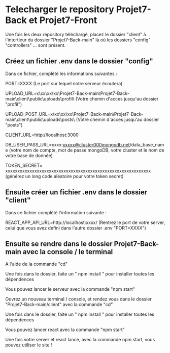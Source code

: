 # Telecharger le repository Projet7-Back et Projet7-Front

Une fois les deux repository téléchargé, placez le dossier "client" à l'intertieur du dossier "Projet7-Back-main" là où les dossiers "config" "controllers" ... sont présent.

## Créez un fichier .env dans le dossier "config"

Dans ce fichier, complété les informations suivantes :

PORT=XXXX (Le port sur lequel notre serveur écoutera)

UPLOAD_URL=x\\xx\\xx\\xx\\Projet7-Back-main\\Projet7-Back-main\\client\\public\\uploads\\profil\\ (Votre chemin d'acces jusqu'au dossier "profil")

UPLOAD_POST_URL=x\\xx\\xx\\xx\\Projet7-Back-main\\Projet7-Back-main\\client\\public\\uploads\\posts\\ (Votre chemin d'acces jusqu'au dossier "posts")

CLIENT_URL=http://localhost:3000

DB_USER_PASS_URL=xxxx:xxxxx@cluster000mongodb.net/data_base_name (votre nom de compte, mot de passe mongoDB, votre cluster et le nom de votre base de donnée)

TOKEN_SECRET= xxxxxxxxxxxxxxxxxxxxxxxxxxxxxxxxxxxxxxxxxxxxxxxxxxxxxxxxxxxx (générez un long code aléatoire pour votre token secret)

## Ensuite créer un fichier .env dans le dossier "client"

Dans ce fichier complété l'information suivante :

REACT_APP_API_URL=http://localhost:xxxx/ (Rentrez le port de votre server, celui que vous avez defini dans l'autre dossier .env "PORT=XXXX")

## Ensuite se rendre dans le dossier Projet7-Back-main avec la console / le terminal

A l'aide de la commande "cd"

Une fois dans le dossier, faite un " npm install " pour installer toutes les dépendences

Vous pouvez lancer le serveur avec la commande "npm start"

Ouvrez un nouveau terminal / console, et rendez vous dans le dossier "Projet7-Back-main/client" avec la commande "cd"

Une fois dans le dossier, faite un " npm install " pour installer toutes les dépendences

Vous pouvez lancer react avec la commande "npm start"

Une fois votre server et react lancé, avec la commande npm start, vous pouvez utiliser le site !
